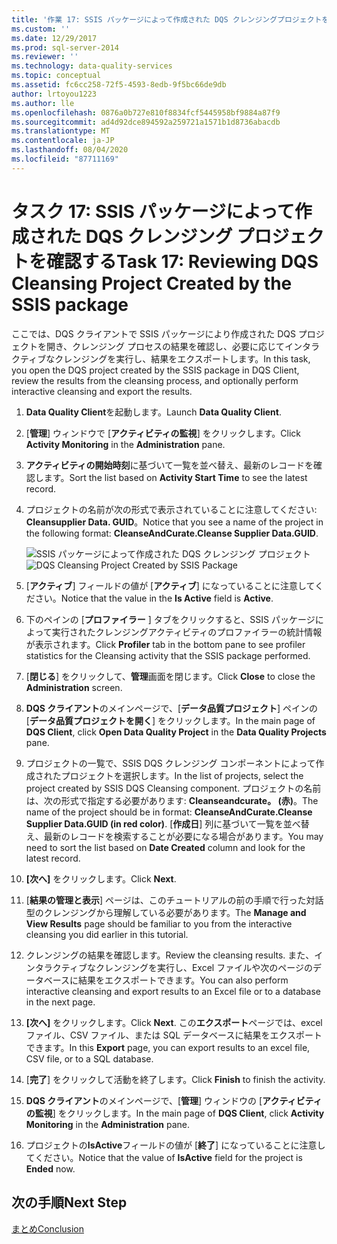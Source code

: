 ```yaml
---
title: '作業 17: SSIS パッケージによって作成された DQS クレンジングプロジェクトを確認する |Microsoft Docs'
ms.custom: ''
ms.date: 12/29/2017
ms.prod: sql-server-2014
ms.reviewer: ''
ms.technology: data-quality-services
ms.topic: conceptual
ms.assetid: fc6cc258-72f5-4593-8edb-9f5bc66de9db
author: lrtoyou1223
ms.author: lle
ms.openlocfilehash: 0876a0b727e810f8834fcf5445958bf9884a87f9
ms.sourcegitcommit: ad4d92dce894592a259721a1571b1d8736abacdb
ms.translationtype: MT
ms.contentlocale: ja-JP
ms.lasthandoff: 08/04/2020
ms.locfileid: "87711169"
---
```

# <a name="task-17-reviewing-dqs-cleansing-project-created-by-the-ssis-package"></a><span data-ttu-id="53c69-102">タスク 17: SSIS パッケージによって作成された DQS クレンジング プロジェクトを確認する</span><span class="sxs-lookup"><span data-stu-id="53c69-102">Task 17: Reviewing DQS Cleansing Project Created by the SSIS package</span></span>
  <span data-ttu-id="53c69-103">ここでは、DQS クライアントで SSIS パッケージにより作成された DQS プロジェクトを開き、クレンジング プロセスの結果を確認し、必要に応じてインタラクティブなクレンジングを実行し、結果をエクスポートします。</span><span class="sxs-lookup"><span data-stu-id="53c69-103">In this task, you open the DQS project created by the SSIS package in DQS Client, review the results from the cleansing process, and optionally perform interactive cleansing and export the results.</span></span>  
  
1.  <span data-ttu-id="53c69-104">**Data Quality Client**を起動します。</span><span class="sxs-lookup"><span data-stu-id="53c69-104">Launch **Data Quality Client**.</span></span>  
  
2.  <span data-ttu-id="53c69-105">[**管理**] ウィンドウで [**アクティビティの監視**] をクリックします。</span><span class="sxs-lookup"><span data-stu-id="53c69-105">Click **Activity Monitoring** in the **Administration** pane.</span></span>  
  
3.  <span data-ttu-id="53c69-106">**アクティビティの開始時刻**に基づいて一覧を並べ替え、最新のレコードを確認します。</span><span class="sxs-lookup"><span data-stu-id="53c69-106">Sort the list based on **Activity Start Time** to see the latest record.</span></span>  
  
4.  <span data-ttu-id="53c69-107">プロジェクトの名前が次の形式で表示されていることに注意してください: **Cleansupplier Data. GUID**。</span><span class="sxs-lookup"><span data-stu-id="53c69-107">Notice that you see a name of the project in the following format: **CleanseAndCurate.Cleanse Supplier Data.GUID**.</span></span>  
  
     <span data-ttu-id="53c69-108">![SSIS パッケージによって作成された DQS クレンジング プロジェクト](../../2014/tutorials/media/et-reviewingdqscpcreatedbythessispackage.jpg "SSIS パッケージによって作成された DQS クレンジング プロジェクト")</span><span class="sxs-lookup"><span data-stu-id="53c69-108">![DQS Cleansing Project Created by SSIS Package](../../2014/tutorials/media/et-reviewingdqscpcreatedbythessispackage.jpg "DQS Cleansing Project Created by SSIS Package")</span></span>  
  
5.  <span data-ttu-id="53c69-109">[**アクティブ**] フィールドの値が [**アクティブ**] になっていることに注意してください。</span><span class="sxs-lookup"><span data-stu-id="53c69-109">Notice that the value in the **Is Active** field is **Active**.</span></span>  
  
6.  <span data-ttu-id="53c69-110">下のペインの [**プロファイラー** ] タブをクリックすると、SSIS パッケージによって実行されたクレンジングアクティビティのプロファイラーの統計情報が表示されます。</span><span class="sxs-lookup"><span data-stu-id="53c69-110">Click **Profiler** tab in the bottom pane to see profiler statistics for the Cleansing activity that the SSIS package performed.</span></span>  
  
7.  <span data-ttu-id="53c69-111">[**閉じる**] をクリックして、**管理**画面を閉じます。</span><span class="sxs-lookup"><span data-stu-id="53c69-111">Click **Close** to close the **Administration** screen.</span></span>  
  
8.  <span data-ttu-id="53c69-112">**DQS クライアント**のメインページで、[**データ品質プロジェクト**] ペインの [**データ品質プロジェクトを開く**] をクリックします。</span><span class="sxs-lookup"><span data-stu-id="53c69-112">In the main page of **DQS Client**, click **Open Data Quality Project** in the **Data Quality Projects** pane.</span></span>  
  
9. <span data-ttu-id="53c69-113">プロジェクトの一覧で、SSIS DQS クレンジング コンポーネントによって作成されたプロジェクトを選択します。</span><span class="sxs-lookup"><span data-stu-id="53c69-113">In the list of projects, select the project created by SSIS DQS Cleansing component.</span></span> <span data-ttu-id="53c69-114">プロジェクトの名前は、次の形式で指定する必要があります: **Cleanseandcurate。 (赤)**。</span><span class="sxs-lookup"><span data-stu-id="53c69-114">The name of the project should be in format:  **CleanseAndCurate.Cleanse Supplier Data.GUID (in red color)**.</span></span> <span data-ttu-id="53c69-115">[**作成日**] 列に基づいて一覧を並べ替え、最新のレコードを検索することが必要になる場合があります。</span><span class="sxs-lookup"><span data-stu-id="53c69-115">You may need to sort the list based on **Date Created** column and look for the latest record.</span></span>  
  
10. <span data-ttu-id="53c69-116">**[次へ]** をクリックします。</span><span class="sxs-lookup"><span data-stu-id="53c69-116">Click **Next**.</span></span>  
  
11. <span data-ttu-id="53c69-117">[**結果の管理と表示**] ページは、このチュートリアルの前の手順で行った対話型のクレンジングから理解している必要があります。</span><span class="sxs-lookup"><span data-stu-id="53c69-117">The **Manage and View Results** page should be familiar to you from the interactive cleansing you did earlier in this tutorial.</span></span>  
  
12. <span data-ttu-id="53c69-118">クレンジングの結果を確認します。</span><span class="sxs-lookup"><span data-stu-id="53c69-118">Review the cleansing results.</span></span> <span data-ttu-id="53c69-119">また、インタラクティブなクレンジングを実行し、Excel ファイルや次のページのデータベースに結果をエクスポートできます。</span><span class="sxs-lookup"><span data-stu-id="53c69-119">You can also perform interactive cleansing and export results to an Excel file or to a database in the next page.</span></span>  
  
13. <span data-ttu-id="53c69-120">**[次へ]** をクリックします。</span><span class="sxs-lookup"><span data-stu-id="53c69-120">Click **Next**.</span></span> <span data-ttu-id="53c69-121">この**エクスポート**ページでは、excel ファイル、CSV ファイル、または SQL データベースに結果をエクスポートできます。</span><span class="sxs-lookup"><span data-stu-id="53c69-121">In this **Export** page, you can export results to an excel file, CSV file, or to a SQL database.</span></span>  
  
14. <span data-ttu-id="53c69-122">[**完了**] をクリックして活動を終了します。</span><span class="sxs-lookup"><span data-stu-id="53c69-122">Click **Finish** to finish the activity.</span></span>  
  
15. <span data-ttu-id="53c69-123">**DQS クライアント**のメインページで、[**管理**] ウィンドウの [**アクティビティの監視**] をクリックします。</span><span class="sxs-lookup"><span data-stu-id="53c69-123">In the main page of **DQS Client**, click **Activity Monitoring** in the **Administration** pane.</span></span>  
  
16. <span data-ttu-id="53c69-124">プロジェクトの**IsActive**フィールドの値が [**終了**] になっていることに注意してください。</span><span class="sxs-lookup"><span data-stu-id="53c69-124">Notice that the value of **IsActive** field for the project is **Ended** now.</span></span>  
  
## <a name="next-step"></a><span data-ttu-id="53c69-125">次の手順</span><span class="sxs-lookup"><span data-stu-id="53c69-125">Next Step</span></span>  
 [<span data-ttu-id="53c69-126">まとめ</span><span class="sxs-lookup"><span data-stu-id="53c69-126">Conclusion</span></span>](../../2014/tutorials/conclusion.md)  
  
  
